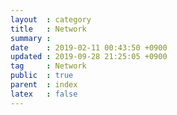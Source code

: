 ```yaml
---
layout  : category
title   : Network
summary : 
date    : 2019-02-11 00:43:50 +0900
updated : 2019-09-28 21:25:05 +0900
tag     : Network
public  : true
parent  : index
latex   : false
---
```


